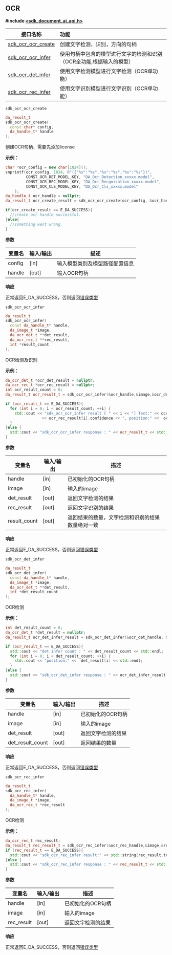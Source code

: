 ## OCR

**#include [<sdk_document_ai_api.h>]()**

| **接口名称** | **功能** |
| ---- | :--- |
| [sdk_ocr_ocr_create](#api_ocr_c_sdk_ocr_ocr_create) | 创建文字检测、识别，方向的句柄 |
| [sdk_ocr_ocr_infer](#api_ocr_c_sdk_ocr_ocr_infer) | 使用句柄中包含的模型进行文字的检测和识别（OCR全功能,根据输入的模型） |
| [sdk_ocr_det_infer](#api_ocr_c_sdk_ocr_det_infer) | 使用文字检测模型进行文字检测（OCR单功能） |
| [sdk_ocr_rec_infer](#api_ocr_c_sdk_ocr_rec_infer) | 使用文字识别模型进行文字识别（OCR单功能） |



<a id = 'api_ocr_c_sdk_ocr_ocr_create'>`sdk_ocr_ocr_create` </a>

```c++
da_result_t
sdk_ocr_ocr_create(
  const char* config,
  da_handle_t* handle
);
```

创建OCR句柄，需要先添加license

**示例：**

```c++
char *ocr_config = new char[1024]();
snprintf(ocr_config, 1024, R"({"%s":"%s","%s":"%s","%s":"%s"})",
         CONST_OCR_DET_MODEL_KEY, "DA_Ocr_Detection_xxxxx.model",
         CONST_OCR_REC_MODEL_KEY, "DA_Ocr_Recgnization_xxxxx.model",
         CONST_OCR_CLS_MODEL_KEY, "DA_Ocr_Cls_xxxxx.model"
    );
da_handle_t ocr_handle = nullptr;
da_result_t ocr_create_result = sdk_ocr_ocr_create(ocr_config, &ocr_handle);

if(ocr_create_result == E_DA_SUCCESS){
  //create ocr handle successful.
}else{
  //something went wrong.
}
```

**参数**

| **变量名** | **输入/输出** | **描述**                       |
| ---------- | ------------- | ------------------------------ |
| config     | [in]          | 输入模型类别及模型路径配置信息 |
| handle     | [out]         | 输入OCR句柄                    |

**响应**

正常返回E_DA_SUCCESS，否则返回[错误类型](./cplus_general_type)



<a id = 'api_ocr_c_sdk_ocr_ocr_infer'>`sdk_ocr_ocr_infer` </a>

```c++
da_result_t
sdk_ocr_ocr_infer(
  const da_handle_t* handle,
  da_image_t *image,
  da_ocr_det_t **det_result,
  da_ocr_rec_t **rec_result,
  int *result_count
);
```

OCR检测及识别

**示例：**

```c++
da_ocr_det_t *ocr_det_result = nullptr;
da_ocr_rec_t *ocr_rec_result = nullptr;
int ocr_result_count = 0;
da_result_t ocr_result_t = sdk_ocr_ocr_infer(&ocr_handle,&image,&ocr_det_result,&ocr_rec_result,&ocr_result_count);

if (ocr_result_t == E_DA_SUCCESS){
  for (int i = 0; i < ocr_result_count; ++i) {
    std::cout << "sdk_ocr_ocr_infer result [ " << i << "] Text:" << ocr_rec_result[i].text << ", confidence:"
                << ocr_rec_result[i].confidence << ", position:" <<  ocr_det_result[i] << std::endl;
  }
}else {
  std::cout << "sdk_ocr_ocr_infer response : " << ocr_result_t << std::endl;
}
```

**参数**

| **变量名**   | **输入/输出** | **描述**                                         |
| ------------ | ------------- | ------------------------------------------------ |
| handle       | [in]          | 已初始化的OCR句柄                                |
| image        | [in]          | 输入的image                                      |
| det_result   | [out]         | 返回文字检测的结果                               |
| rec_result   | [out]         | 返回文字识别的结果                               |
| result_count | [out]         | 返回结果的数量，文字检测和识别的结果数量绝对一致 |

**响应**

正常返回E_DA_SUCCESS，否则返回[错误类型](./cplus_general_type)



<a id = 'api_ocr_c_sdk_ocr_det_infer'>`sdk_ocr_det_infer` </a>

```c++
da_result_t
sdk_ocr_det_infer(
  const da_handle_t* handle,
  da_image_t *image,
  da_ocr_det_t **det_result,
  int *det_result_count
);
```

OCR检测

**示例：**

```c++
int det_result_count = 0;
da_ocr_det_t *det_result = nullptr;
da_result_t ocr_det_infer_result = sdk_ocr_det_infer(&ocr_det_handle, &image, &det_result,&det_result_count);

if (ocr_result_t == E_DA_SUCCESS){
  std::cout << "det infer count : " << det_result_count << std::endl;
  for (int i = 0; i < det_result_count; ++i) {
    std::cout << "position:" <<  det_result[i] << std::endl;
  }
}else {
  std::cout << "sdk_ocr_det_infer response : " << ocr_det_infer_result << std::endl;
}
```

**参数**

| **变量名**       | **输入/输出** | **描述**           |
| ---------------- | ------------- | ------------------ |
| handle           | [in]          | 已初始化的OCR句柄  |
| image            | [in]          | 输入的image        |
| det_result       | [out]         | 返回文字检测的结果 |
| det_result_count | [out]         | 返回结果的数量     |

**响应**

正常返回E_DA_SUCCESS，否则返回[错误类型](./cplus_general_type)



<a id = 'api_ocr_c_sdk_ocr_rec_infer'>`sdk_ocr_rec_infer` </a>

```c++
da_result_t
sdk_ocr_rec_infer(
  da_handle_t* handle,
  da_image_t *image,
  da_ocr_rec_t *rec_result
);
```

OCR检测

**示例：**

```c++
da_ocr_rec_t rec_result;
da_result_t rec_result_t = sdk_ocr_rec_infer(&ocr_rec_handle,&image,&rec_result);
if (rec_result_t == E_DA_SUCCESS){
  std::cout << "sdk_ocr_rec_infer result:" << std::string(rec_result.text) << ",confidence: " << rec_result.confidence << std::endl;
}else {
  std::cout << "sdk_ocr_rec_infer response : " << rec_result_t << std::endl;
}
```

**参数**

| **变量名** | **输入/输出** | **描述**           |
| ---------- | ------------- | ------------------ |
| handle     | [in]          | 已初始化的OCR句柄  |
| image      | [in]          | 输入的image        |
| rec_result | [out]         | 返回文字检测的结果 |

**响应**

正常返回E_DA_SUCCESS，否则返回[错误类型](./cplus_general_type)